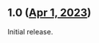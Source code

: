 ## 1.0 ([Apr 1, 2023](https://github.com/ramensoftware/windhawk-mods/blob/dedd12082874eb7de1f055814b16b3f8446d0f82/mods/more-space-in-language-indicator.wh.cpp))

Initial release.
